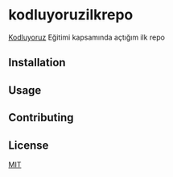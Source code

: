 # kodluyoruzilkrepo
[Kodluyoruz](https://www.kodluyoruz.org) Eğitimi kapsamında açtığım ilk repo
## Installation


## Usage


## Contributing

## License
[MIT](https://choosealicense.com/licenses/mit/)

